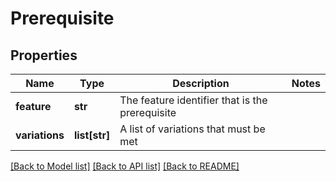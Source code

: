 # Prerequisite

## Properties
Name | Type | Description | Notes
------------ | ------------- | ------------- | -------------
**feature** | **str** | The feature identifier that is the prerequisite | 
**variations** | **list[str]** | A list of variations that must be met | 

[[Back to Model list]](../README.md#documentation-for-models) [[Back to API list]](../README.md#documentation-for-api-endpoints) [[Back to README]](../README.md)

